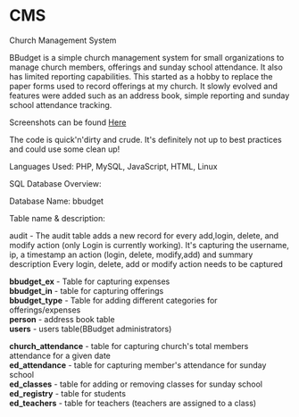 CMS
===

Church Management System


BBudget is a simple church management system for small organizations to manage church members, offerings and sunday 
school attendance. It also has limited reporting capabilities. This started as a hobby to replace the paper forms used 
to record offerings at my church. It slowly evolved and features were added such as an address book, simple reporting 
and sunday school attendance tracking.

Screenshots can be found <a href="https://github.com/noelesp/BBudget-v2.0/wiki/Screenshots">Here</a>

The code is quick'n'dirty and crude. It's definitely not up to best practices and could use some clean up!

Languages Used: PHP, MySQL, JavaScript, HTML, Linux
 

SQL Database Overview:

Database Name: bbudget 

Table name & description:

audit - The audit table adds a new record for every add,login, delete, and modify action (only Login is currently working). 
        It's capturing the username, ip, a timestamp an action (login, delete, modify,add) and summary description
        Every login, delete, add or modify action needs to be captured

<strong>bbudget_ex</strong> - Table for capturing expenses<br>
<strong>bbudget_in</strong>  - table for capturing offerings<br>
<strong>bbudget_type</strong> - Table for adding different categories for offerings/expenses<br>
<strong>person</strong> - address book table <br>
<strong>users</strong> - users table(BBudget administrators)<br>

<strong>church_attendance</strong> - table for capturing church's total members attendance for a given date<br>
<strong>ed_attendance</strong> - table for capturing member's attendance for sunday school<br>
<strong>ed_classes</strong> - table for adding or removing classes for sunday school<br>
<strong>ed_registry</strong> - table for students<br>
<strong>ed_teachers</strong> - table for teachers (teachers are assigned to a class)<br>
